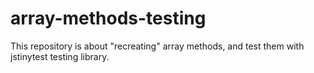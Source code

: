 # array-methods-testing
This repository is about "recreating" array methods, and test them with jstinytest testing library.
